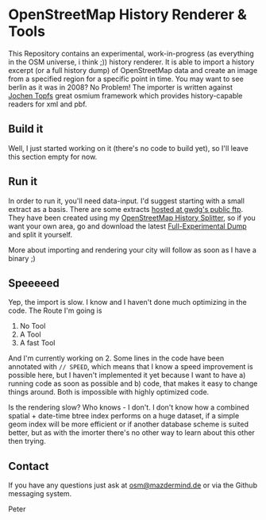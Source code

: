 # OpenStreetMap History Renderer & Tools
This Repository contains an experimental, work-in-progress (as everything in the OSM universe, i think ;)) history renderer. It is able to import a history excerpt (or a full history dump) of OpenStreetMap data and create an image from a specified region for a specific point in time. You may want to see berlin as it was in 2008? No Problem! The importer is written against [Jochen Topfs](https://github.com/joto) great osmium framework which provides history-capable readers for xml and pbf.

## Build it
Well, I just started working on it (there's no code to build yet), so I'll leave this section empty for now.

## Run it
In order to run it, you'll need data-input. I'd suggest starting with a small extract as a basis. There are some extracts [hosted at gwdg's public ftp](http://ftp5.gwdg.de/pub/misc/openstreetmap/osm-full-history-extracts/110418/hardcut-bbox-pbf/). They have been created using my [OpenStreetMap History Splitter](https://raw.github.com/MaZderMind/osm-history-splitter/), so if you want your own area, go and download the latest [Full-Experimental Dump](http://planet.osm.org/full-experimental/) and split it yourself.

More about importing and rendering your city will follow as soon as I have a binary ;)

## Speeeeed
Yep, the import is slow. I know and I haven't done much optimizing in the code. The Route I'm going is

 1. No Tool
 2. A Tool
 3. A fast Tool

And I'm currently working on 2. Some lines in the code have been annotated with `// SPEED`, which means that I know a speed improvement is possible here, but I haven't implemented it yet because I want to have a) running code as soon as possible and b) code, that makes it easy to change things around. Both is impossible with highly optimized code.

Is the rendering slow? Who knows - I don't. I don't know how a combined spatial + date-time btree index performs on a huge dataset, if a simple geom index will be more efficient or if another database scheme is suited better, but as with the imorter there's no other way to learn about this other then trying.

## Contact
If you have any questions just ask at osm@mazdermind.de or via the Github messaging system.

Peter

